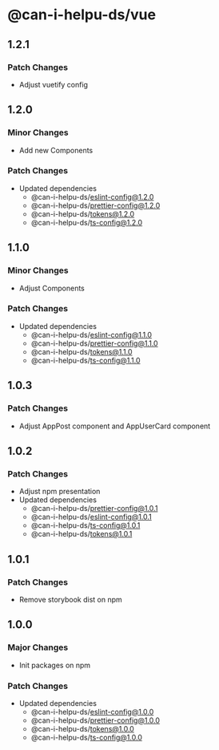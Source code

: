 # @can-i-helpu-ds/vue

## 1.2.1

### Patch Changes

- Adjust vuetify config

## 1.2.0

### Minor Changes

- Add new Components

### Patch Changes

- Updated dependencies
  - @can-i-helpu-ds/eslint-config@1.2.0
  - @can-i-helpu-ds/prettier-config@1.2.0
  - @can-i-helpu-ds/tokens@1.2.0
  - @can-i-helpu-ds/ts-config@1.2.0

## 1.1.0

### Minor Changes

- Adjust Components

### Patch Changes

- Updated dependencies
  - @can-i-helpu-ds/eslint-config@1.1.0
  - @can-i-helpu-ds/prettier-config@1.1.0
  - @can-i-helpu-ds/tokens@1.1.0
  - @can-i-helpu-ds/ts-config@1.1.0

## 1.0.3

### Patch Changes

- Adjust AppPost component and AppUserCard component

## 1.0.2

### Patch Changes

- Adjust npm presentation
- Updated dependencies
  - @can-i-helpu-ds/prettier-config@1.0.1
  - @can-i-helpu-ds/eslint-config@1.0.1
  - @can-i-helpu-ds/ts-config@1.0.1
  - @can-i-helpu-ds/tokens@1.0.1

## 1.0.1

### Patch Changes

- Remove storybook dist on npm

## 1.0.0

### Major Changes

- Init packages on npm

### Patch Changes

- Updated dependencies
  - @can-i-helpu-ds/eslint-config@1.0.0
  - @can-i-helpu-ds/prettier-config@1.0.0
  - @can-i-helpu-ds/tokens@1.0.0
  - @can-i-helpu-ds/ts-config@1.0.0
